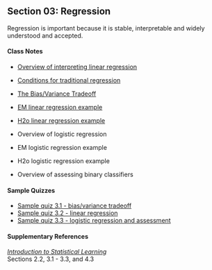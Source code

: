 ## Section 03: Regression

Regression is important because it is stable, interpretable and widely understood and accepted.

#### Class Notes

* [Overview of interpreting linear regression](notes/interpretting_regression.pdf)

* [Conditions for traditional regression](notes/conditions_for_linear_regression.pdf)

* [The Bias/Variance Tradeoff](notes/bias_variance.pdf)

* [EM linear regression example](xml/)

* [H2o linear regression example](src/)

* Overview of logistic regression

* EM logistic regression example

* H2o logistic regression example

* Overview of assessing binary classifiers

#### Sample Quizzes
* [Sample quiz 3.1 - bias/variance tradeoff](quiz/sample/quiz_3.1.pdf)
* [Sample quiz 3.2 - linear regression](quiz/sample/quiz_3.2.pdf)
* [Sample quiz 3.3 - logistic regression and assessment](quiz/sample/quiz_3.3.pdf)

#### Supplementary References
[*Introduction to Statistical Learning*](http://www-bcf.usc.edu/~gareth/ISL/ISLR%20Fourth%20Printing.pdf)</br>
Sections 2.2, 3.1 - 3.3, and 4.3
